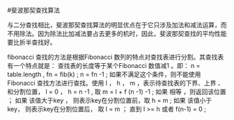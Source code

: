#斐波那契查找算法

与二分查找相比，斐波那契查找算法的明显优点在于它只涉及加法和减法运算，而不用除法。因为除法比加减法要占去更多的机时，因此，斐波那契查找的平均性能要比折半查找好。

fibonacci 查找的方法是根据Fibonacci 数列的特点对查找表进行分割。其查找表有一个特点就是： 查找表的长度等于某个Fibonacci 数值减1 。即：
n = table.length  , fn = fib(k) ;  n = fn -1 ;
如果不满足这个条件，则不能使用Fibonacci 查找方法进行查找。使用 l ， h ， m ，表示待查找表的下界、上界 、 和分割位置， l = 0 ， h = n -1 ,
取  m = l + f (n -1) -1 ; 
如果 相等 ，则返回该位置 ；
如果 该值大于key ， 则表示key在分割位置前，取 h = m ;
如果 该值小于key， 则表示key在分割位置后， 取 l = m ；
直到 l >= h   或者 f(n-1) = 0 ;

